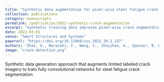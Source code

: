 ```yaml
---
title: "Synthetic data augmentation for pixel-wise steel fatigue crack identification using fully convolutional networks"
collection: publications
category: manuscripts
permalink: /publication/2022-synthetic-crack-augmentation
excerpt: "Synthetic training data improves pixel-wise crack segmentation for steel structures."
date: 2022-03-01
venue: "Smart Structures and Systems"
paperurl: "https://doi.org/10.12989/sss.2022.29.1.237"
authors: "Zhai, G., Narazaki, Y., Wang, S., Shajihan, A., Spencer, B. F."
image: "crack-detection.png"
---
```


Synthetic data generation approach that augments limited labeled crack imagery to train fully convolutional networks for steel fatigue crack segmentation.
